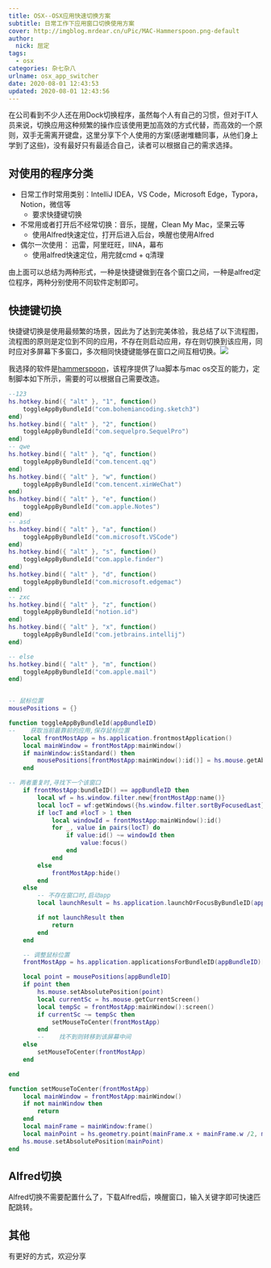 ```yaml
---
title: OSX--OSX应用快速切换方案
subtitle: 日常工作下应用窗口切换使用方案
cover: http://imgblog.mrdear.cn/uPic/MAC-Hammerspoon.png-default
author: 
  nick: 屈定
tags:
  - osx
categories: 杂七杂八
urlname: osx_app_switcher
date: 2020-08-01 12:43:53
updated: 2020-08-01 12:43:56
---
```


在公司看到不少人还在用Dock切换程序，虽然每个人有自己的习惯，但对于IT人员来说，切换应用这种频繁的操作应该使用更加高效的方式代替，而高效的一个原则，双手无需离开键盘，这里分享下个人使用的方案(感谢堆糖同事，从他们身上学到了这些)，没有最好只有最适合自己，读者可以根据自己的需求选择。

## 对使用的程序分类

- 日常工作时常用类别：IntelliJ IDEA，VS Code，Microsoft Edge，Typora，Notion，微信等
  - 要求快捷键切换
- 不常用或者打开后不经常切换：音乐，提醒，Clean My Mac，坚果云等
  - 使用Alfred快速定位，打开后进入后台，唤醒也使用Alfred
- 偶尔一次使用： 迅雷，阿里旺旺，IINA，幕布
  - 使用alfred快速定位，用完就cmd + q清理

由上面可以总结为两种形式，一种是快捷键做到在各个窗口之间，一种是alfred定位程序，两种分别使用不同软件定制即可。

## 快捷键切换

快捷键切换是使用最频繁的场景，因此为了达到完美体验，我总结了以下流程图，流程图的原则是定位到不同的应用，不存在则启动应用，存在则切换到该应用，同时应对多屏幕下多窗口，多次相同快捷键能够在窗口之间互相切换。![](http://imgblog.mrdear.cn/uPic/mac-app-switch.png-default "")



我选择的软件是[hammerspoon](http://www.hammerspoon.org/)，该程序提供了lua脚本与mac os交互的能力，定制脚本如下所示，需要的可以根据自己需要改造。

```lua
--123
hs.hotkey.bind({ "alt" }, "1", function()
    toggleAppByBundleId("com.bohemiancoding.sketch3")
end)
hs.hotkey.bind({ "alt" }, "2", function()
    toggleAppByBundleId("com.sequelpro.SequelPro")
end)
-- qwe
hs.hotkey.bind({ "alt" }, "q", function()
    toggleAppByBundleId("com.tencent.qq")
end)
hs.hotkey.bind({ "alt" }, "w", function()
    toggleAppByBundleId("com.tencent.xinWeChat")
end)
hs.hotkey.bind({ "alt" }, "e", function()
    toggleAppByBundleId("com.apple.Notes")
end)
-- asd
hs.hotkey.bind({ "alt" }, "a", function()
    toggleAppByBundleId("com.microsoft.VSCode")
end)
hs.hotkey.bind({ "alt" }, "s", function()
    toggleAppByBundleId("com.apple.finder")
end)
hs.hotkey.bind({ "alt" }, "d", function()
    toggleAppByBundleId("com.microsoft.edgemac")
end)
-- zxc
hs.hotkey.bind({ "alt" }, "z", function()
    toggleAppByBundleId("notion.id")
end)
hs.hotkey.bind({ "alt" }, "x", function()
    toggleAppByBundleId("com.jetbrains.intellij")
end)

-- else
hs.hotkey.bind({ "alt" }, "m", function()
    toggleAppByBundleId("com.apple.mail")
end)


-- 鼠标位置
mousePositions = {}

function toggleAppByBundleId(appBundleID)
--    获取当前最靠前的应用,保存鼠标位置
    local frontMostApp = hs.application.frontmostApplication()
    local mainWindow = frontMostApp:mainWindow()
    if mainWindow:isStandard() then
        mousePositions[frontMostApp:mainWindow():id()] = hs.mouse.getAbsolutePosition()
    end

-- 两者重复时,寻找下一个该窗口
    if frontMostApp:bundleID() == appBundleID then
        local wf = hs.window.filter.new{frontMostApp:name()}
        local locT = wf:getWindows({hs.window.filter.sortByFocusedLast})
        if locT and #locT > 1 then
            local windowId = frontMostApp:mainWindow():id()
            for _, value in pairs(locT) do
                if value:id() ~= windowId then
                    value:focus()
                end
            end
        else
            frontMostApp:hide()
        end
    else
        -- 不存在窗口时,启动app
        local launchResult = hs.application.launchOrFocusByBundleID(appBundleID)

        if not launchResult then
            return
        end
    end

    -- 调整鼠标位置
    frontMostApp = hs.application.applicationsForBundleID(appBundleID)[1]

    local point = mousePositions[appBundleID]
    if point then
        hs.mouse.setAbsolutePosition(point)
        local currentSc = hs.mouse.getCurrentScreen()
        local tempSc = frontMostApp:mainWindow():screen()
        if currentSc ~= tempSc then
            setMouseToCenter(frontMostApp)
        end
        --    找不到则转移到该屏幕中间
    else
        setMouseToCenter(frontMostApp)
    end

end

function setMouseToCenter(frontMostApp)
    local mainWindow = frontMostApp:mainWindow()
    if not mainWindow then
        return
    end
    local mainFrame = mainWindow:frame()
    local mainPoint = hs.geometry.point(mainFrame.x + mainFrame.w /2, mainFrame.y + mainFrame.h /2)
    hs.mouse.setAbsolutePosition(mainPoint)
end
```

## Alfred切换

Alfred切换不需要配置什么了，下载Alfred后，唤醒窗口，输入关键字即可快速匹配跳转。

## 其他

有更好的方式，欢迎分享